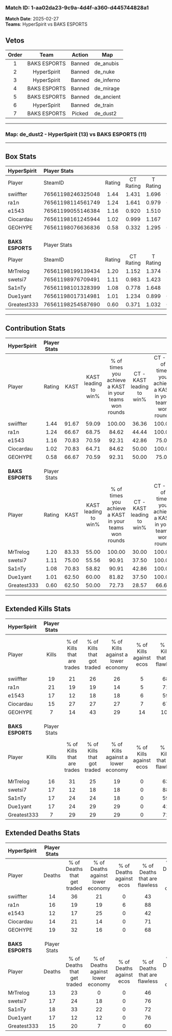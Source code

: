 ### Match ID: 1-aa02da23-9c9a-4d4f-a360-d445744828a1  
**Match Date**: 2025-02-27  
**Teams**: HyperSpirit vs BAKS ESPORTS  

## Vetos  

| Order | Team | Action | Map |
| :---: | :--: | :----: | --- |
| 1 | BAKS ESPORTS | Banned | de_anubis |
| 2 | HyperSpirit | Banned | de_nuke |
| 3 | HyperSpirit | Banned | de_inferno |
| 4 | BAKS ESPORTS | Banned | de_mirage |
| 5 | BAKS ESPORTS | Banned | de_ancient |
| 6 | HyperSpirit | Banned | de_train |
| 7 | BAKS ESPORTS | Picked | de_dust2 |

---  

### **Map**: de_dust2 - HyperSpirit (13) vs BAKS ESPORTS (11)  
---  

## Box Stats  

| **HyperSpirit**  | Player Stats      |        |           |          |       |      |       |         |        |      |     |
| :- | :- | :-: | :-: | :-: | :-: | :-: | :-: | :-: | :-: | :-: | :-: |
| Player           | SteamID           | Rating | CT Rating | T Rating | KAST  | ADR  | Kills | Assists | Deaths | K/D  | HS% |
| swiiffter        | 76561198246325048 |  1.44  |   1.431   |  1.696   | 91.67 | 95.6 |  19   |    8    |   14   | 1.36 | 73  |
| ra1n             | 76561198114561749 |  1.24  |   1.641   |  0.979   | 66.67 | 88.0 |  21   |    3    |   16   | 1.31 | 28  |
| e1543            | 76561199055146384 |  1.16  |   0.920   |  1.510   | 70.83 | 70.3 |  17   |    3    |   12   | 1.42 | 70  |
| Ciocardau        | 76561198161245944 |  1.02  |   0.999   |  1.167   | 70.83 | 59.9 |  15   |    4    |   14   | 1.07 | 66  |
| GEOHYPE          | 76561198076636836 |  0.58  |   0.332   |  1.295   | 66.67 | 51.5 |   7   |    8    |   19   | 0.37 | 100 |
|                  |                   |        |           |          |       |      |       |         |        |      |     |
|                  |                   |        |           |          |       |      |       |         |        |      |     |
|                  |                   |        |           |          |       |      |       |         |        |      |     |
| **BAKS ESPORTS** | Player Stats      |        |           |          |       |      |       |         |        |      |     |
| Player           | SteamID           | Rating | CT Rating | T Rating | KAST  | ADR  | Kills | Assists | Deaths | K/D  | HS% |
| MrTrelog         | 76561198199139434 |  1.20  |   1.152   |  1.374   | 83.33 | 68.2 |  16   |    5    |   13   | 1.23 | 37  |
| swetsi7          | 76561198976709491 |  1.11  |   0.983   |  1.423   | 75.00 | 76.7 |  17   |    6    |   17   | 1.00 | 23  |
| Sa1nTy           | 76561198101328399 |  1.08  |   0.778   |  1.648   | 70.83 | 85.0 |  17   |    4    |   18   | 0.94 | 82  |
| Due1yant         | 76561198017314981 |  1.01  |   1.234   |  0.899   | 62.50 | 74.5 |  17   |    4    |   17   | 1.00 | 47  |
| Greatest333      | 76561198254587690 |  0.60  |   0.371   |  1.032   | 62.50 | 46.7 |   7   |    4    |   15   | 0.47 | 100 |
---  

## Contribution Stats  

| **HyperSpirit**  | Player Stats |       |                      |                                                        |                           |                                                             |                          |                                                            |
| :- | :-: | :-: | :-: | :-: | :-: | :-: | :-: | :-: |
| Player           |    Rating    | KAST  | KAST leading to win% | % of times you achieve a KAST in your teams won rounds | CT - KAST leading to win% | CT - % of times you achieve a KAST in your teams won rounds | T - KAST leading to win% | T - % of times you achieve a KAST in your teams won rounds |
| swiiffter        |     1.44     | 91.67 |        59.09         |                         100.00                         |           36.36           |                           100.00                            |          81.82           |                           100.00                           |
| ra1n             |     1.24     | 66.67 |        68.75         |                         84.62                          |           44.44           |                           100.00                            |          100.00          |                           77.78                            |
| e1543            |     1.16     | 70.83 |        70.59         |                         92.31                          |           42.86           |                            75.00                            |          90.00           |                           100.00                           |
| Ciocardau        |     1.02     | 70.83 |        64.71         |                         84.62                          |           50.00           |                           100.00                            |          77.78           |                           77.78                            |
| GEOHYPE          |     0.58     | 66.67 |        70.59         |                         92.31                          |           50.00           |                            75.00                            |          81.82           |                           100.00                           |
|                  |              |       |                      |                                                        |                           |                                                             |                          |                                                            |
|                  |              |       |                      |                                                        |                           |                                                             |                          |                                                            |
|                  |              |       |                      |                                                        |                           |                                                             |                          |                                                            |
| **BAKS ESPORTS** | Player Stats |       |                      |                                                        |                           |                                                             |                          |                                                            |
| Player           |    Rating    | KAST  | KAST leading to win% | % of times you achieve a KAST in your teams won rounds | CT - KAST leading to win% | CT - % of times you achieve a KAST in your teams won rounds | T - KAST leading to win% | T - % of times you achieve a KAST in your teams won rounds |
| MrTrelog         |     1.20     | 83.33 |        55.00         |                         100.00                         |           30.00           |                           100.00                            |          80.00           |                           100.00                           |
| swetsi7          |     1.11     | 75.00 |        55.56         |                         90.91                          |           37.50           |                           100.00                            |          70.00           |                           87.50                            |
| Sa1nTy           |     1.08     | 70.83 |        58.82         |                         90.91                          |           42.86           |                           100.00                            |          70.00           |                           87.50                            |
| Due1yant         |     1.01     | 62.50 |        60.00         |                         81.82                          |           37.50           |                           100.00                            |          85.71           |                           75.00                            |
| Greatest333      |     0.60     | 62.50 |        50.00         |                         72.73                          |           28.57           |                            66.67                            |          66.67           |                           75.00                            |
---  

## Extended Kills Stats  

| **HyperSpirit**  | Player Stats |                            |                            |                                    |                         |                              |                                 |                                       |                    |           |
| :- | :-: | :-: | :-: | :-: | :-: | :-: | :-: | :-: | :-: | :-: |
| Player           |    Kills     | % of Kills that are trades | % of Kills that got traded | % of Kills against a lower economy | % of Kills against ecos | % of Kills that are flawless | % of Kills that are close duels | % of Kills that are assisted by flash | Pistol Round Kills | AWP Kills |
| swiiffter        |      19      |             21             |             26             |                 26                 |            5            |              68              |               11                |                   0                   |         4          |     0     |
| ra1n             |      21      |             19             |             19             |                 14                 |            5            |              71              |                5                |                   0                   |         2          |     8     |
| e1543            |      17      |             12             |             18             |                 18                 |            6            |              59              |               12                |                   0                   |         2          |     0     |
| Ciocardau        |      15      |             27             |             27             |                 27                 |            7            |              67              |                7                |                  13                   |         2          |     0     |
| GEOHYPE          |      7       |             14             |             43             |                 29                 |           14            |             100              |                0                |                  29                   |         0          |     0     |
|                  |              |                            |                            |                                    |                         |                              |                                 |                                       |                    |           |
|                  |              |                            |                            |                                    |                         |                              |                                 |                                       |                    |           |
|                  |              |                            |                            |                                    |                         |                              |                                 |                                       |                    |           |
| **BAKS ESPORTS** | Player Stats |                            |                            |                                    |                         |                              |                                 |                                       |                    |           |
| Player           |    Kills     | % of Kills that are trades | % of Kills that got traded | % of Kills against a lower economy | % of Kills against ecos | % of Kills that are flawless | % of Kills that are close duels | % of Kills that are assisted by flash | Pistol Round Kills | AWP Kills |
| MrTrelog         |      16      |             31             |             25             |                 19                 |            0            |              63              |                6                |                   6                   |         2          |     0     |
| swetsi7          |      17      |             12             |             18             |                 18                 |            0            |              88              |                0                |                   0                   |         1          |    11     |
| Sa1nTy           |      17      |             24             |             24             |                 18                 |            0            |              59              |                6                |                   6                   |         0          |     0     |
| Due1yant         |      17      |             24             |             29             |                 29                 |            0            |              41              |                6                |                   0                   |         1          |     0     |
| Greatest333      |      7       |             29             |             29             |                 29                 |            0            |              71              |                0                |                   0                   |         1          |     0     |
## Extended Deaths Stats  

| **HyperSpirit**  | Player Stats |                             |                                   |                          |                               |                            |                           |               |
| :- | :-: | :-: | :-: | :-: | :-: | :-: | :-: | :-: |
| Player           |    Deaths    | % of Deaths that get traded | % of Deaths against lower economy | % of Deaths against ecos | % of Deaths that are flawless | % of Deaths that are close | % of Deaths while blinded | Deaths to AWP |
| swiiffter        |      14      |             36              |                21                 |            0             |              43               |             14             |             0             |       2       |
| ra1n             |      16      |             19              |                19                 |            6             |              88               |             0              |             0             |       3       |
| e1543            |      12      |             17              |                25                 |            0             |              42               |             8              |             8             |       0       |
| Ciocardau        |      14      |             21              |                14                 |            0             |              71               |             0              |             0             |       3       |
| GEOHYPE          |      19      |             32              |                16                 |            0             |              68               |             0              |             5             |       3       |
|                  |              |                             |                                   |                          |                               |                            |                           |               |
|                  |              |                             |                                   |                          |                               |                            |                           |               |
|                  |              |                             |                                   |                          |                               |                            |                           |               |
| **BAKS ESPORTS** | Player Stats |                             |                                   |                          |                               |                            |                           |               |
| Player           |    Deaths    | % of Deaths that get traded | % of Deaths against lower economy | % of Deaths against ecos | % of Deaths that are flawless | % of Deaths that are close | % of Deaths while blinded | Deaths to AWP |
| MrTrelog         |      13      |             23              |                 0                 |            0             |              46               |             8              |             0             |       2       |
| swetsi7          |      17      |             24              |                18                 |            0             |              76               |             12             |             0             |       2       |
| Sa1nTy           |      18      |             33              |                22                 |            0             |              72               |             6              |             0             |       0       |
| Due1yant         |      17      |             12              |                12                 |            0             |              76               |             0              |            12             |       3       |
| Greatest333      |      15      |             20              |                 7                 |            0             |              60               |             13             |            13             |       1       |
